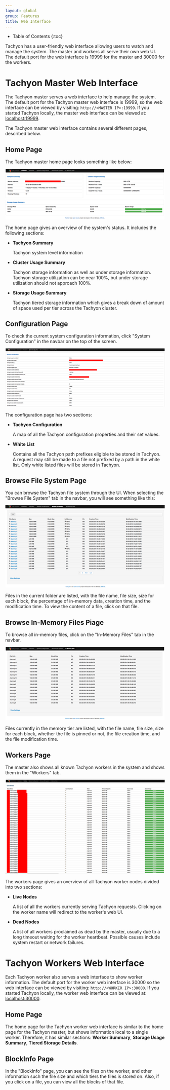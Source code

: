 ```yaml
---
layout: global
group: Features
title: Web Interface
---
```


* Table of Contents
{:toc}

Tachyon has a user-friendly web interface allowing users to watch and manage the system. The master
and workers all serve their own web UI. The default port for the web interface is 19999 for the
master and 30000 for the workers.

# Tachyon Master Web Interface

The Tachyon master serves a web interface to help manage the system. The default port for the
Tachyon master web interface is 19999, so the web interface can be viewed by visiting:
`http://<MASTER IP>:19999`. If you started Tachyon locally, the master web interface can be viewed
at: [localhost:19999](http://localhost:19999).

The Tachyon master web interface contains several different pages, described below.

## Home Page

The Tachyon master home page looks something like below:

![Tachyon Master Home Page](./img/screenshot_overview.png)

The home page gives an overview of the system's status. It includes the following sections:

* **Tachyon Summary**

    Tachyon system level information

* **Cluster Usage Summary**

    Tachyon storage information as well as under storage information. Tachyon storage utilization
    can be near 100%, but under storage utilization should not approach 100%.

* **Storage Usage Summary**

    Tachyon tiered storage information which gives a break down of amount of space used per tier
    across the Tachyon cluster.

## Configuration Page
To check the current system configuration information, click "System Configuration" in the navbar on
the top of the screen.

![configurations](./img/screenshot_systemConfiguration.png)

The configuration page has two sections:

* **Tachyon Configuration**

	A map of all the Tachyon configuration properties and their set values.

* **White List**

    Contains all the Tachyon path prefixes eligible to be stored in Tachyon. A request may still be
    made to a file not prefixed by a path in the white list. Only white listed files will be stored
    in Tachyon.

## Browse File System Page

You can browse the Tachyon file system through the UI. When selecting the "Browse File System" tab
in the navbar, you will see something like this:

![browse](./img/screenshot_browseFileSystem.png)

Files in the current folder are listed, with the file name, file size, size for each block, the
percentage of in-memory data, creation time, and the modification time. To view the content of a
file, click on that file.

## Browse In-Memory Files Piage
To browse all in-memory files, click on the "In-Memory Files" tab in the navbar.

![inMemFiles](./img/screenshot_inMemoryFiles.png)

Files currently in the memory tier are listed, with the file name, file size, size for each block,
whether the file is pinned or not, the file creation time, and the file modification time.

## Workers Page

The master also shows all known Tachyon workers in the system and shows them in the "Workers" tab.

![workers](./img/screenshot_workers.png)

The workers page gives an overview of all Tachyon worker nodes divided into two sections:

* **Live Nodes**

    A list of all the workers currently serving Tachyon requests. Clicking on the worker name will
    redirect to the worker's web UI.

* **Dead Nodes**

    A list of all workers proclaimed as dead by the master, usually due to a long timeout waiting
    for the worker heartbeat. Possible causes include system restart or network failures.


# Tachyon Workers Web Interface

Each Tachyon worker also serves a web interface to show worker information. The default port for the
worker web interface is 30000 so the web interface can be viewed by visiting:
`http://<WORKER IP>:30000`. If you started Tachyon locally, the worker web interface can be viewed
at: [localhost:30000](http://localhost:30000).

## Home Page

The home page for the Tachyon worker web interface is similar to the home page for the Tachyon
master, but shows information local to a single worker. Therefore, it has similar sections:
**Worker Summary**, **Storage Usage Summary**, **Tiered Storage Details**.

## BlockInfo Page

In the "BlockInfo" page, you can see the files on the worker, and other information such the file
size and which tiers the files is stored on. Also, if you click on a file, you can view all the
blocks of that file.
